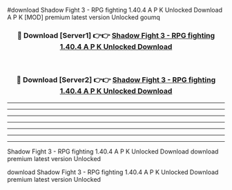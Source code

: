 #download Shadow Fight 3 - RPG fighting 1.40.4 A P K Unlocked Download A P K [MOD] premium latest version Unlocked goumq 



<div align="center">
<h3>🔴 Download [Server1] 👉👉 <a href="https://apkdownload-94cd0.web.app/">Shadow Fight 3 - RPG fighting 1.40.4 A P K Unlocked Download</a></h3><br>

<h3>🔴 Download [Server2] 👉👉 <a href="https://apkdownload-94cd0.web.app/">Shadow Fight 3 - RPG fighting 1.40.4 A P K Unlocked Download</a></h3>
</div>





----------------------------------------------------------

----------------------------------------------------------

----------------------------------------------------------

----------------------------------------------------------

----------------------------------------------------------

----------------------------------------------------------

----------------------------------------------------------

Shadow Fight 3 - RPG fighting 1.40.4 A P K Unlocked Download download premium latest version Unlocked

download Shadow Fight 3 - RPG fighting 1.40.4 A P K Unlocked Download premium latest version Unlocked
